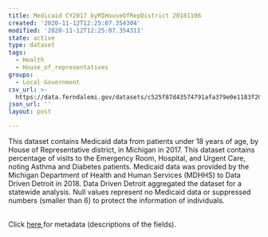 ```yaml
---
title: Medicaid CY2017 byMIHouseOfRepDistrict 20181106
created: '2020-11-12T12:25:07.354304'
modified: '2020-11-12T12:25:07.354311'
state: active
type: dataset
tags:
  - Health
  - House_of_representatives
groups:
  - Local Government
csv_url: >-
  https://data.ferndalemi.gov/datasets/c525f87d43574791afa379e0e1183f20_0.csv?outSR=%7B%22latestWkid%22%3A2898%2C%22wkid%22%3A2898%7D
json_url: ''
layout: post

---
```

This dataset contains Medicaid data from patients under 18 years of age, by House of Representative district, in Michigan in 2017. This dataset contains percentage of visits to the Emergency Room, Hospital, and Urgent Care, noting Asthma and Diabetes patients. Medicaid data was provided by the Michigan Department of Health and Human Services (MDHHS) to Data Driven Detroit in 2018. Data Driven Detroit aggregated the dataset for a statewide analysis. Null values represent no Medicaid data or suppressed numbers (smaller than 6) to protect the information of individuals.<div><br /></div><div><div>Click <a href='http://www.datadrivendetroit.org/metadata/Medicaid_CY2017_byMIHouseOfRepDistrict_Metadata__20181106.xlsx' target='_blank'>here </a>for metadata (descriptions of the fields).</div></div>
